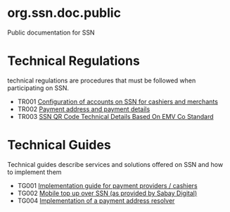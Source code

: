 # org.ssn.doc.public

Public documentation for SSN

# Technical Regulations

technical regulations are procedures that must be followed when participating on SSN.

* TR001 [Configuration of accounts on SSN for cashiers and merchants](/tr/tr001.md)
* TR002 [Payment address and payment details](/tr/tr002.md)
* TR003 [SSN QR Code Technical Details Based On EMV Co Standard](/tr/tr003.md)

# Technical Guides

Technical guides describe services and solutions offered on SSN and how to implement them

* TG001 [Implementation guide for payment providers / cashiers](/tg/tg001.md)
* TG002 [Mobile top up over SSN (as provided by Sabay Digital)](/tg/tg002.md)
* TG004 [Implementation of a payment address resolver](/tg/tg004.md)
